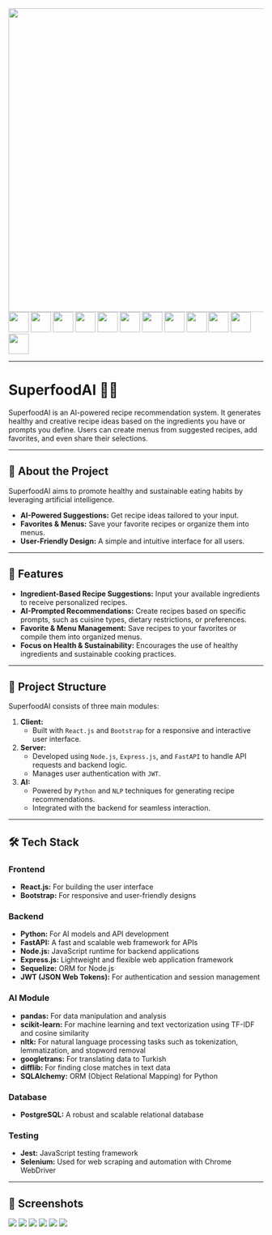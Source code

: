   <div align="center">
  <img src="https://github.com/user-attachments/assets/d2eb3508-241c-43f4-9bf9-0685fe226d8f" width="600"/>
  </div>
  <div>
  <img src="https://cdn.jsdelivr.net/gh/devicons/devicon@latest/icons/python/python-original.svg" width="40"/>
  <img src="https://cdn.jsdelivr.net/gh/devicons/devicon@latest/icons/fastapi/fastapi-original.svg" width="40"/>
  <img src="https://cdn.jsdelivr.net/gh/devicons/devicon@latest/icons/sqlalchemy/sqlalchemy-original-wordmark.svg" width="40"/>
  <img src="https://cdn.jsdelivr.net/gh/devicons/devicon@latest/icons/pandas/pandas-plain-wordmark.svg" width="40"/>
  <img src="https://cdn.jsdelivr.net/gh/devicons/devicon@latest/icons/scikitlearn/scikitlearn-original.svg" width="40"/>
  <img src="https://cdn.jsdelivr.net/gh/devicons/devicon@latest/icons/sequelize/sequelize-original.svg" width="40"/>
  <img src="https://cdn.jsdelivr.net/gh/devicons/devicon@latest/icons/nodejs/nodejs-original.svg" width="40"/>
  <img src="https://cdn.jsdelivr.net/gh/devicons/devicon@latest/icons/postgresql/postgresql-original.svg" width="40"/>
  <img src="https://cdn.jsdelivr.net/gh/devicons/devicon@latest/icons/react/react-original.svg" width="40"/>
  <img src="https://cdn.jsdelivr.net/gh/devicons/devicon@latest/icons/bootstrap/bootstrap-original.svg" width="40"/>
  <img src="https://cdn.jsdelivr.net/gh/devicons/devicon@latest/icons/jest/jest-plain.svg" width="40"/>
  <img src="https://cdn.jsdelivr.net/gh/devicons/devicon@latest/icons/selenium/selenium-original.svg" width="40"/>
  </div>
</div>
<hr/>
<h1>SuperfoodAI 🍴🤖</h1>
    <p>SuperfoodAI is an AI-powered recipe recommendation system. It generates healthy and creative recipe ideas based on the ingredients you have or prompts you define. Users can create menus from suggested recipes, add favorites, and even share their selections.</p>
    <hr>
    <h2>🚀 About the Project</h2>
    <p>SuperfoodAI aims to promote healthy and sustainable eating habits by leveraging artificial intelligence.</p>
    <ul>
        <li><strong>AI-Powered Suggestions:</strong> Get recipe ideas tailored to your input.</li>
        <li><strong>Favorites & Menus:</strong> Save your favorite recipes or organize them into menus.</li>
        <li><strong>User-Friendly Design:</strong> A simple and intuitive interface for all users.</li>
    </ul>
    <hr>
    <h2>📌 Features</h2>
    <ul>
        <li><strong>Ingredient-Based Recipe Suggestions:</strong> Input your available ingredients to receive personalized recipes.</li>
        <li><strong>AI-Prompted Recommendations:</strong> Create recipes based on specific prompts, such as cuisine types, dietary restrictions, or preferences.</li>
        <li><strong>Favorite & Menu Management:</strong> Save recipes to your favorites or compile them into organized menus.</li>
        <li><strong>Focus on Health & Sustainability:</strong> Encourages the use of healthy ingredients and sustainable cooking practices.</li>
    </ul>
    <hr>
    <h2>📂 Project Structure</h2>
    <p>SuperfoodAI consists of three main modules:</p>
    <ol>
        <li><strong>Client:</strong>
            <ul>
                <li>Built with <code>React.js</code> and <code>Bootstrap</code> for a responsive and interactive user interface.</li>
            </ul>
        </li>
        <li><strong>Server:</strong>
            <ul>
                <li>Developed using <code>Node.js</code>, <code>Express.js</code>, and <code>FastAPI</code> to handle API requests and backend logic.</li>
                <li>Manages user authentication with <code>JWT</code>.</li>
            </ul>
        </li>
        <li><strong>AI:</strong>
            <ul>
                <li>Powered by <code>Python</code> and <code>NLP</code> techniques for generating recipe recommendations.</li>
                <li>Integrated with the backend for seamless interaction.</li>
            </ul>
        </li>
    </ol>
    <hr>
    <h2>🛠️ Tech Stack</h2>
    <h3>Frontend</h3>
    <ul>
        <li><strong>React.js:</strong> For building the user interface</li>
        <li><strong>Bootstrap:</strong> For responsive and user-friendly designs</li>
    </ul>
    <h3>Backend</h3>
    <ul>
        <li><strong>Python:</strong> For AI models and API development</li>
        <li><strong>FastAPI:</strong> A fast and scalable web framework for APIs</li>
        <li><strong>Node.js:</strong> JavaScript runtime for backend applications</li>
        <li><strong>Express.js:</strong> Lightweight and flexible web application framework</li>
        <li><strong>Sequelize:</strong> ORM for Node.js</li>
        <li><strong>JWT (JSON Web Tokens):</strong> For authentication and session management</li>
    </ul>
    <h3>AI Module</h3>
    <ul>
    <li><strong>pandas:</strong> For data manipulation and analysis</li>
    <li><strong>scikit-learn:</strong> For machine learning and text vectorization using TF-IDF and cosine similarity</li>
    <li><strong>nltk:</strong> For natural language processing tasks such as tokenization, lemmatization, and stopword removal</li>
    <li><strong>googletrans:</strong> For translating data to Turkish</li>
    <li><strong>difflib:</strong> For finding close matches in text data</li>
    <li><strong>SQLAlchemy:</strong> ORM (Object Relational Mapping) for Python</li>
  </ul>
    <h3>Database</h3>
    <ul>
        <li><strong>PostgreSQL:</strong> A robust and scalable relational database</li>
    </ul>
    <h3>Testing</h3>
    <ul>
        <li><strong>Jest:</strong> JavaScript testing framework</li>
        <li><strong>Selenium:</strong> Used for web scraping and automation with Chrome WebDriver</li>
    </ul>
    <hr>
    <h2>📸 Screenshots</h2>
    <img src="https://github.com/user-attachments/assets/bb51dcff-f427-45bd-9f3f-a7800e16a18e"/>
    <img src="https://github.com/user-attachments/assets/c509aae6-b4dd-4fe7-b24b-9ea29eecadff"/>
    <img src="https://github.com/user-attachments/assets/0e858b08-5cfe-49d5-aa56-de6fb3358226"/>
    <img src="https://github.com/user-attachments/assets/301c732b-93b8-4559-b061-e3dcb9ffe755"/>
    <img src="https://github.com/user-attachments/assets/a2338491-09b2-4d9e-9046-d7d6a6506068"/>
    <img src="https://github.com/user-attachments/assets/7f54fede-eda5-44b1-a2de-0351cdaf739b"/>
